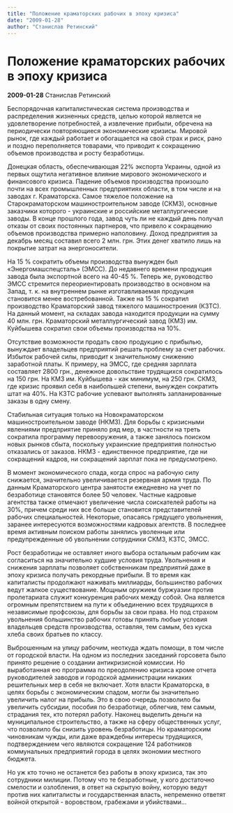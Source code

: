 ```yaml
---
title: "Положение краматорских рабочих в эпоху кризиса"
date: "2009-01-28"
author: "Станислав Ретинский"
---
```


# Положение краматорских рабочих в эпоху кризиса

**2009-01-28** Станислав Ретинский

Беспорядочная капиталистическая система производства и распределения жизненных средств, целью которой является не удовлетворение потребностей, а извлечение прибыли, обречена на периодически повторяющиеся экономические кризисы. Мировой рынок, где каждый работает и обогащается на свой страх и риск, рано и поздно переполняется товарами, что приводит к сокращению объемов производства и росту безработицы.

Донецкая область, обеспечивающая 22% экспорта Украины, одной из первых ощутила негативное влияние мирового экономического и финансового кризиса. Падение объемов производства произошло почти на всех промышленных предприятиях области, в том числе и на заводах г. Краматорска. Самое тяжелое положение на Старокраматорском машиностроительном заводе (СКМЗ), основные заказчики которого - украинские и российские металлургические заводы. В конце прошлого года, завод чуть ли не каждый день получал отказы от своих постоянных партнеров, что привело к сокращению объемов производства примерно наполовину. Доход предприятия за декабрь месяц составил всего 2 млн. грн. Этих денег хватило лишь на покрытие затрат на энергоносители.

На 15 % сократить объемы производства вынужден был «Энергомашспецсталь» (ЭМСС). До недавнего времени продукция завода была экспортной всего на 40-45 %. Теперь же, руководство ЭМСС стремится переориентировать производство в основном на Запад, т. к. на внутреннем рынке изготавливаемая продукция становится менее востребованной. Также на 15 % сократил производство Краматорский завод тяжелого машиностроения (КЗТС). На данный момент, на складах завода находится продукции на сумму 40 млн. грн. Краматорский металлургический завод (КМЗ) им. Куйбышева сократил свои объемы производства на 10%.

Отсутствие возможности продать свою продукцию с прибылью, вынуждает владельцев предприятий решать проблему за счет рабочих. Избыток рабочей силы, приводит к значительному снижению заработной платы. К примеру, на ЭМСС, где средняя зарплата составляет 2800 грн., денежное довольствие трудящихся сократилось на 150 грн. На КМЗ им. Куйбышева - как минимум, на 250 грн. СКМЗ, где кризис проявил себя в наибольшей степени, вынужден сократить штат на 40%. На КЗТС рабочие успевают выполнять запланированные заказы в одну смену.

Стабильная ситуация только на Новокраматорском машиностроительном заводе (НКМЗ). Для борьбы с кризисными явлениями предприятие приняло ряд мер, в частности на треть сократила программу перевооружения, а также занялось поиском новых рынков сбыта, поскольку украинские предприятия полностью отказались от заказов. НКМЗ - единственное предприятие, где ни сокращений кадров, ни сокращений зарплат пока не предусмотрено.

В момент экономического спада, когда спрос на рабочую силу снижается, значительно увеличивается резервная армия труда. По данным Краматорского центра занятости ежедневно на учет по безработице становятся более 50 человек. Частные кадровые агентства также отмечают увеличение числа соискателей работы на 30%, причем среди них все больше становится представителей рабочих специальностей. Некоторые, опасаясь грядущего увольнения, заранее интересуются возможностями кадровых агентств. В последнее время активным поиском работы занялись уволенные или предупрежденные об увольнении сотрудники СКМЗ, КЗТС, ЭМСС.

Рост безработицы не оставляет иного выбора остальным рабочим как согласиться на значительно худшие условия труда. Увольнения и снижения зарплаты позволяет собственникам предприятий даже в эпоху кризиса получать рекордные прибыли. В то время как капиталисты продолжают наживать миллиарды, большинство рабочих ведут жалкое существование. Мощным оружием буржуазии против пролетариата служит конкуренция рабочих между собой. Она является огромным препятствием на пути к объединению всех трудящихся в независимые профсоюзы, для борьбы за свои права. Но под страхом увольнения большинство рабочих готовы принять любые условия владельцев средств производства, оставляя, тем самым, без куска хлеба своих братьев по классу.

Выброшенным на улицу рабочим, неоткуда ждать помощи, в том числе от городской власти. На одном из последних заседаний горсовета было принято решение о создании антикризисной комиссии. Но выработанная ею программа по преодолению кризиса кроме отчета руководителей заводов и городской администрации никаких решительных мер в себя не включает. Хотя власти Краматорска, в целях борьбы с экономическим спадом, могли бы значительно увеличить налог на прибыль. Это в свою очередь позволило бы увеличить субсидии, пособия по безработице, облегчив, тем самым, страдания тех, кто потерял работу. Наконец выделить деньги на муниципальное строительство, а также на сферу общественных услуг, что позволило бы снизить уровень безработицы. Но краматорским чиновникам чужды, или даже враждебны интересы трудящихся, подтверждением чего являются сокращение 124 работников коммунальных предприятий города в целях экономии местного бюджета.

Но уж кто точно не останется без работы в эпоху кризиса, так это сотрудники милиции. Потому что те безработные, у кого достаточно смелости и озлобления, в ответ на скрытую войну, которую ведут против них капиталисты и государственная власть, непременно ответят войной открытой - воровством, грабежами и убийствами...